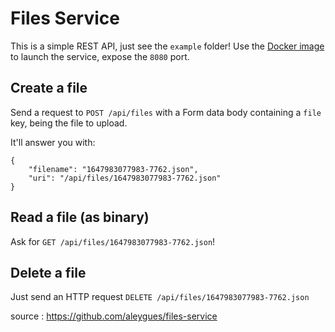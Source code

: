 # Files Service

This is a simple REST API, just see the `example` folder! Use the [Docker image](https://hub.docker.com/repository/docker/aleygues/files-service) to launch the service, expose the `8080` port.

## Create a file

Send a request to `POST /api/files` with a Form data body containing a `file` key, being the file to upload.

It'll answer you with:

```
{
    "filename": "1647983077983-7762.json",
    "uri": "/api/files/1647983077983-7762.json"
}
```

## Read a file (as binary)

Ask for `GET /api/files/1647983077983-7762.json`!

## Delete a file

Just send an HTTP request `DELETE /api/files/1647983077983-7762.json`

source : <https://github.com/aleygues/files-service>
